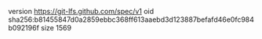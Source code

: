 version https://git-lfs.github.com/spec/v1
oid sha256:b81455847d0a2859ebbc368ff613aaebd3d123887befafd46e0fc984b092196f
size 1569

